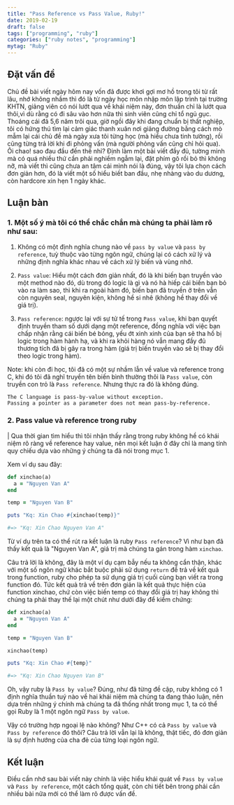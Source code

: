 ```yaml
---
title: "Pass Reference vs Pass Value, Ruby!"
date: 2019-02-19
draft: false
tags: ["programming", "ruby"]
categories: ["ruby notes", "programming"]
mytag: "Ruby"
---
```


## Đặt vấn đề

Chủ đề bài viết ngày hôm nay vốn đã được khơi gợi mơ hồ trong tôi từ rất lâu, nhớ không nhầm thì đó là từ ngày học môn nhập môn lập trình tại trường KHTN, giảng viên có nói lướt qua về khái niệm này, đơn thuần chỉ là lướt qua thôi,vì dù rằng có đi sâu vào hơn nữa thì sinh viên cũng chỉ tổ ngủ gục. Thoáng cái đã 5,6 năm trôi qua, giờ ngồi đây khi đang chuẩn bị thất nghiệp, tôi có hứng thú tìm lại cảm giác thanh xuân nơi giảng đường bằng cách mò mẫm lại cái chủ đề mà ngày xưa tôi từng học (mà hiểu chưa tinh tường), rồi cũng từng trả lời khi đi phỏng vấn (mà người phỏng vấn cũng chỉ hỏi qua). Ôi chao! sao đau đầu đến thế nhỉ? Định làm một bài viết đầy đủ, tường minh mà có quá nhiều thứ cần phải nghiềm ngẫm lại, đặt phím gõ rồi bỏ thì không nỡ, mà viết thì cũng chưa an tâm cái mình nói là đúng, vậy tôi lựa chọn cách đơn giản hơn, đó là viết một số hiểu biết ban đầu, nhẹ nhàng vào du dương, còn hardcore xin hẹn 1 ngày khác.

## Luận bàn

### 1. Một số ý mà tôi có thể chắc chắn mà chúng ta phải làm rõ như sau:

1. Không có một định nghĩa chung nào về `pass by value` và `pass by reference`, tuỳ thuộc vào từng ngôn ngữ, chúng lại có cách xử lý và những định nghĩa khác nhau về cách xử lý biến và vùng nhớ. 

2. `Pass value`: Hiểu một cách đơn giản nhất, đó là khi biến bạn truyền vào một method nào đó, dù trong đó logic là gì và nó hà hiếp cái biến bạn bỏ vào ra làm sao, thì khi ra ngoài hàm đó, biến bạn đã truyền ở trên vẫn còn nguyên seal, nguyên kiện, không hề si nhê (không hề thay đổi về giá trị).

3. `Pass reference`: ngược lại với sự tử tế trong `Pass value`, khi bạn quyết định truyền tham số dưới dạng một reference, đồng nghĩa với việc bạn chấp nhận rằng cái biến bé bỏng, yếu ớt xinh xinh của bạn sẽ tha hồ bị logic trong hàm hành hạ, và khi ra khỏi hàng nó vẫn mang đầy đủ thương tích đã bị gây ra trong hàm (giá trị biến truyền vào sẽ bị thay đổi theo logic trong hàm).

Note: khi còn đi học, tôi đã có một sự nhầm lẫn về value và reference trong C, khi đó tôi đã nghĩ truyền tên biến bình thường thôi là `Pass value`, còn truyền con trỏ là `Pass reference`. Nhưng thực ra đó là không đúng. 

```
The C language is pass-by-value without exception. 
Passing a pointer as a parameter does not mean pass-by-reference.
```

### 2. Pass value và reference trong ruby

| Qua thời gian tìm hiểu thì tôi nhận thấy rằng trong ruby không hề có khái niệm rõ ràng về reference hay value, nên mọi kết luận ở đây chỉ là mang tính quy chiếu dựa vào những ý chúng ta đã nói trong mục 1.

Xem ví dụ sau đây: 

```ruby
def xinchao(a)
  a = "Nguyen Van A"
end

temp = "Nguyen Van B"

puts "Kq: Xin Chao #{xinchao(temp)}"

#=> "Kq: Xin Chao Nguyen Van A"
```

Từ ví dụ trên ta có thể rút ra kết luận là ruby `Pass reference`? Vì như bạn đã thấy kết quả là "Nguyen Van A", giá trị mà chúng ta gán trong hàm `xinchao`.

Câu trả lời là không, đây là một ví dụ cạm bẫy nếu ta không cẩn thận, khác với một số ngôn ngữ khác bắt buộc phải sử dụng `return` để trả về kết quả trong function, ruby cho phép ta sử dụng giá trị cuối cùng bạn viết ra trong function đó. Tức kết quả trả về trên đơn giản là kết quả thực hiện của function xinchao, chứ còn việc biến temp có thay đổi giá trị hay không thì chúng ta phải thay thế lại một chút như dưới đây để kiểm chứng:

```ruby
def xinchao(a)
  a = "Nguyen Van A"
end

temp = "Nguyen Van B"

xinchao(temp)

puts "Kq: Xin Chao #{temp}"

#=> "Kq: Xin Chao Nguyen Van B"
```

Oh, vậy ruby là `Pass by value`? Đúng, như đã từng đề cập, ruby không có 1 định nghĩa thuần tuý nào về hai khái niệm mà chúng ta đang thảo luận, nên dựa trên những ý chính mà chúng ta đã thống nhất trong mục 1, ta có thể gọi Ruby là 1 một ngôn ngữ `Pass by value`.

Vậy có trường hợp ngoại lệ nào không? Như C++ có cả `Pass by value` và `Pass by reference` đó thôi? Câu trả lời vẫn lại là không, thật tiếc, đó đơn giản là sự định hướng của cha đẻ của từng loại ngôn ngữ.

## Kết luận

Điều cần nhớ sau bài viết này chính là việc hiểu khái quát về `Pass by value` và `Pass by reference`, một cách tổng quát, còn chi tiết bên trong phải cần nhiều bài nữa mới có thể làm rõ được vấn đề.
                            